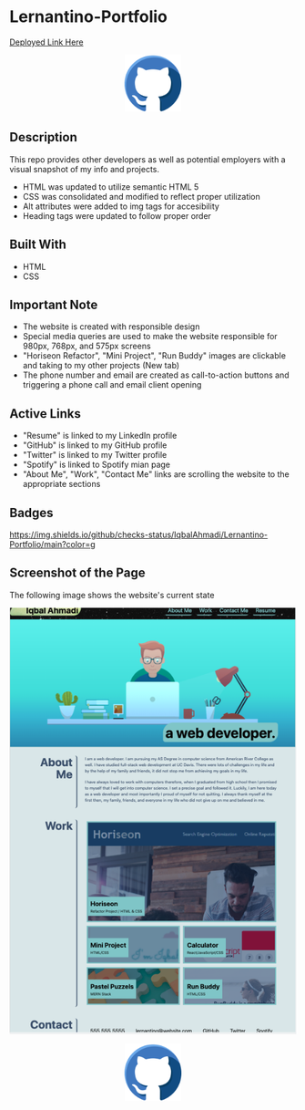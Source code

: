 # Lernantino-Portfolio
[Deployed Link Here](https://iqbalahmadi.github.io/Lernantino-Portfolio/)

<p align="center">
  <img src="assets/images/github-icon.png" width="100" >
</p>

## Description 
This repo provides other developers as well as potential employers with a visual snapshot of my info and projects. 

- HTML was updated to utilize semantic HTML 5
- CSS was consolidated and modified to reflect proper utilization
- Alt attributes were added to img tags for accesibility
- Heading tags were updated to follow proper order

## Built With

- HTML
- CSS

## Important Note

- The website is created with responsible design
- Special media queries are used to make the website responsible for 980px, 768px, and 575px screens
- "Horiseon Refactor", "Mini Project", "Run Buddy" images are clickable and taking to my other projects (New tab) 
- The phone number and email are created as call-to-action buttons and triggering a phone call and email client opening

## Active Links

- "Resume" is linked to my LinkedIn profile
- "GitHub" is linked to my GitHub profile
- "Twitter" is linked to my Twitter profile
- "Spotify" is linked to Spotify mian page
- "About Me", "Work", "Contact Me" links are scrolling the website to the appropriate sections

## Badges 
https://img.shields.io/github/checks-status/IqbalAhmadi/Lernantino-Portfolio/main?color=g

## Screenshot of the Page

The following image shows the website's current state

![The Lernantino-Portfolio webpage includes a navigation bar, a header image, footer, and project links.](./assets/images/Lernantino-scrshot.png)

<p align="center">
  <img src="assets/images/github-icon.png" width="100" >
</p>